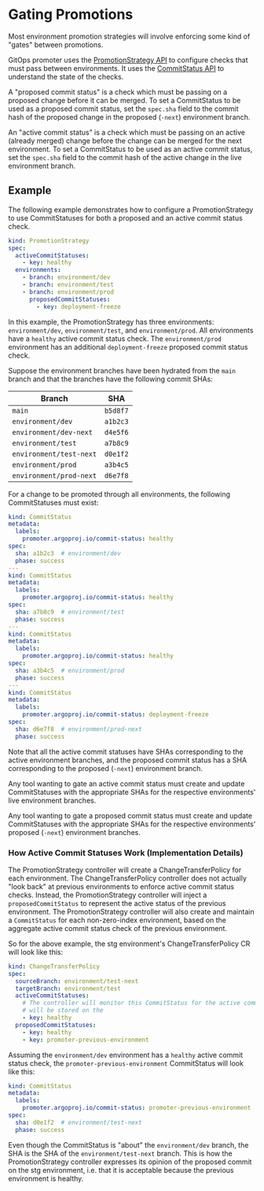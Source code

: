 # Gating Promotions

Most environment promotion strategies will involve enforcing some kind of "gates" between promotions.

GitOps promoter uses the [PromotionStrategy API](crd-specs.md#promotionstrategy) to configure checks that must pass
between environments. It uses the [CommitStatus API](crd-specs.md#commitstatus) to understand the state of the checks.

A "proposed commit status" is a check which must be passing on a proposed change before it can be merged. To set a 
CommitStatus to be used as a proposed commit status, set the `spec.sha` field to the commit hash of the proposed change
in the proposed (`-next`) environment branch.

An "active commit status" is a check which must be passing on an active (already merged) change before the change can be
merged for the next environment. To set a CommitStatus to be used as an active commit status, set the `spec.sha` field 
to the commit hash of the active change in the live environment branch.

## Example

The following example demonstrates how to configure a PromotionStrategy to use CommitStatuses for both a proposed and
an active commit status check.

```yaml
kind: PromotionStrategy
spec:
  activeCommitStatuses:
    - key: healthy
  environments:
    - branch: environment/dev
    - branch: environment/test
    - branch: environment/prod
      proposedCommitStatuses:
        - key: deployment-freeze
```

In this example, the PromotionStrategy has three environments: `environment/dev`, `environment/test`, and `environment/prod`. All environments
have a `healthy` active commit status check. The `environment/prod` environment has an additional `deployment-freeze` proposed
commit status check.

Suppose the environment branches have been hydrated from the `main` branch and that the branches have the following
commit SHAs:

| Branch                  | SHA      |
|-------------------------|----------|
| `main`                  | `b5d8f7` |
| `environment/dev`       | `a1b2c3` |
| `environment/dev-next`  | `d4e5f6` |
| `environment/test`      | `a7b8c9` |
| `environment/test-next` | `d0e1f2` |
| `environment/prod`      | `a3b4c5` |
| `environment/prod-next` | `d6e7f8` |

For a change to be promoted through all environments, the following CommitStatuses must exist:

```yaml
kind: CommitStatus
metadata:
  labels:
    promoter.argoproj.io/commit-status: healthy
spec:
  sha: a1b2c3  # environment/dev
  phase: success
---
kind: CommitStatus
metadata:
  labels:
    promoter.argoproj.io/commit-status: healthy
spec:
  sha: a7b8c9  # environment/test
  phase: success
---
kind: CommitStatus
metadata:
  labels:
    promoter.argoproj.io/commit-status: healthy
spec:
  sha: a3b4c5  # environment/prod
  phase: success
---
kind: CommitStatus
metadata:
  labels:
    promoter.argoproj.io/commit-status: deployment-freeze
spec:
  sha: d6e7f8  # environment/prod-next
  phase: success
```

Note that all the active commit statuses have SHAs corresponding to the active environment branches, and the proposed
commit status has a SHA corresponding to the proposed (`-next`) environment branch.

Any tool wanting to gate an active commit status must create and update CommitStatuses with the appropriate SHAs for 
the respective environments' live environment branches.

Any tool wanting to gate a proposed commit status must create and update CommitStatuses with the appropriate SHAs for
the respective environments' proposed (`-next`) environment branches.

### How Active Commit Statuses Work (Implementation Details)

The PromotionStrategy controller will create a ChangeTransferPolicy for each environment. The ChangeTransferPolicy 
controller does not actually "look back" at previous environments to enforce active commit status checks. Instead, the
PromotionStrategy controller will inject a `proposedCommitStatus` to represent the active status of the previous
environment. The PromotionStrategy controller will also create and maintain a `CommitStatus` for each non-zero-index
environment, based on the aggregate active commit status check of the previous environment.

So for the above example, the stg environment's ChangeTransferPolicy CR will look like this:

```yaml
kind: ChangeTransferPolicy
spec:
  sourceBranch: environment/test-next
  targetBranch: environment/test
  activeCommitStatuses:
    # The controller will monitor this CommitStatus for the active commit SHA, but it will not enforce it. The status 
    # will be stored on the 
    - key: healthy
  proposedCommitStatuses:
    - key: healthy
    - key: promoter-previous-environment
```

Assuming the `environment/dev` environment has a `healthy` active commit status check, the `promoter-previous-environment`
CommitStatus will look like this:

```yaml
kind: CommitStatus
metadata:
  labels:
    promoter.argoproj.io/commit-status: promoter-previous-environment
spec:
  sha: d0e1f2  # environment/test-next
  phase: success
```

Even though the CommitStatus is "about" the `environment/dev` branch, the SHA is the SHA of the `environment/test-next` branch. This is
how the PromotionStrategy controller expresses its opinion of the proposed commit on the stg environment, i.e. that it
is acceptable because the previous environment is healthy.
